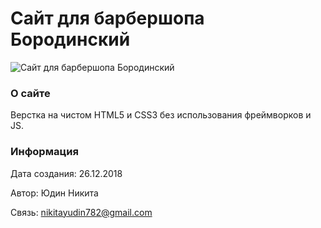 # Сайт для барбершопа Бородинский

![Сайт для барбершопа Бородинский](https://user-images.githubusercontent.com/36636599/145901156-b0398fb0-c260-449b-997d-9aef1d50f0d2.jpg)

### О сайте

Верстка на чистом HTML5 и CSS3 без использования фреймворков и JS.

### Информация

Дата создания: 26.12.2018

Автор: Юдин Никита

Связь: nikitayudin782@gmail.com
